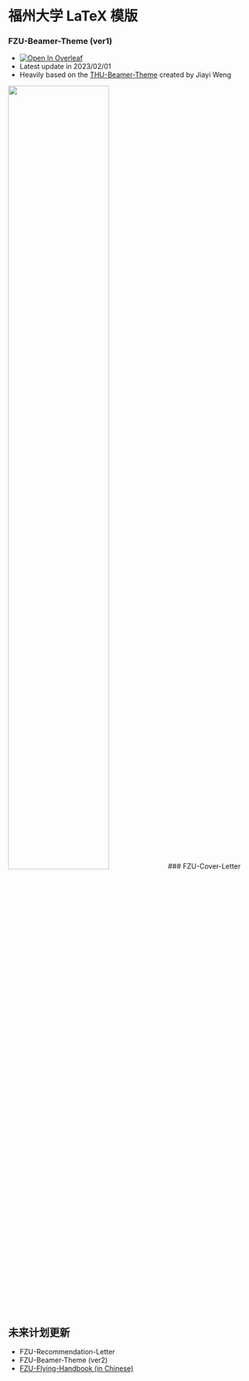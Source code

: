 # 福州大学 LaTeX 模版
### FZU-Beamer-Theme (ver1)

- [![Open In Overleaf](https://badgen.net/badge/%20/Open%20In%20%20Overleaf/green?icon=https://images.ctfassets.net/nrgyaltdicpt/2nBkkfg5vkAEOmdJOb1BkZ/61b5fb98c52d1be763426ee58f36bc6e/ologo_square_bw.svg)](https://www.overleaf.com/latex/templates/fzu-beamer-theme-fuzhou-university/bsqkxvgrpfcn)
- Latest update in 2023/02/01
- Heavily based on the [THU-Beamer-Theme](https://www.overleaf.com/latex/templates/thu-beamer-theme/vwnqmzndvwyb) created by Jiayi Weng

<left>
  <img src = "https://p.ipic.vip/uvv2c4.png" width = 64%>
</left>
### FZU-Cover-Letter



## 未来计划更新

- FZU-Recommendation-Letter
- FZU-Beamer-Theme (ver2)
- [FZU-Flying-Handbook (in Chinese)](https://www.zhihu.com/question/563841084/answer/2739172650)
